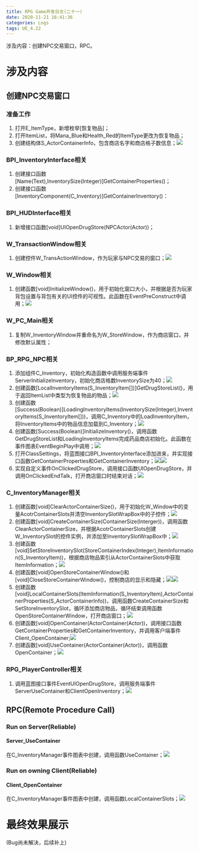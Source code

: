 ```yaml
---
title: RPG Game开发日志(二十一)
date: 2020-11-21 16:41:36
categories: Logs
tags: UE_4.22
---
```


涉及内容：创建NPC交易窗口，RPC。

<!--more-->

# 涉及内容

## 创建NPC交易窗口

### 准备工作

1. 打开E_ItemType，新增枚举[恢复物品]；
2. 打开ItemList，将Mana_Blue和Health_Red的ItemType更改为恢复物品；
3. 创建结构体S_ActorContainerInfo，包含商店名字和商店格子数信息；<img src='https://img-blog.csdnimg.cn/20201121180731205.png'>

### BPI_InventoryInterface相关

1. 创建接口函数[Name(Text),InventorySize(Integer)]GetContainerProperties()；
2. 创建接口函数[InventoryComponent(C_Inventory)]GetContainerInventory()：

### BPI_HUDInterface相关

1. 新增接口函数[void]UIOpenDrugStore(NPCActor(Actor))；

### W_TransactionWindow相关

1. 创建控件W_TransActionWindow，作为玩家与NPC交易的窗口；<img src='https://img-blog.csdnimg.cn/20201121190422457.png'>

### W_Window相关

1. 创建函数[void]InitializeWindow()，用于初始化窗口大小，并根据是否为玩家背包设置与背包有关的UI控件的可视性。此函数在EventPreConstruct中调用；<img src='https://img-blog.csdnimg.cn/20201121182921756.png'>

### W_PC_Main相关

1. 复制W_InventoryWindow并重命名为W_StoreWindow，作为商店窗口，并修改默认属性；

### BP_RPG_NPC相关

1. 添加组件C_Inventory，初始化构造函数中调用服务端事件ServerInitializeInventory，初始化商店格数InventorySize为40；<img src='https://img-blog.csdnimg.cn/20201121165624322.png'>
2. 创建函数[LocalInventoryItems(S_InventoryItem[])]GetDrugStoreList()，用于返回ItemList中类型为恢复物品的物品；<img src='https://img-blog.csdnimg.cn/20201121170545847.png'>
3. 创建函数[Success(Boolean)]LoadingInventoryItems(InventorySize(Integer),InventoryItems(S_InventoryItem[]))，调用C_Inventory中的LoadInventoryItem，将InventoryItems中的物品信息加载到C_Inventory；<img src='https://img-blog.csdnimg.cn/20201121171623894.png'>
4. 创建函数[Success(Boolean)]InitializeInventory()，调用函数GetDrugStoreList和LoadingInventoryItems完成药品商店初始化。此函数在事件图表EventBeginPlay中调用；<img src='https://img-blog.csdnimg.cn/202011211719312.png'>
5. 打开ClassSettings，将蓝图接口BPI_InventoryInterface添加进来，并实现接口函数GetContainerProperties和GetContainerInventory；<img src='https://img-blog.csdnimg.cn/20201121173006831.png'><img src='https://img-blog.csdnimg.cn/20201121173047376.png'>
6. 实现自定义事件OnClickedDrugStore，调用接口函数UIOpenDrugStore，并调用OnClickedEndTalk，打开商店窗口时结束对话；<img src='https://img-blog.csdnimg.cn/2020112118591311.png'>

### C_InventoryManager相关

1. 创建函数[void]ClearActorContainerSize()，用于初始化W_Window中的变量AcotrContainerSlots并清空InventorySlotWrapBox中的子控件；<img src='https://img-blog.csdnimg.cn/20201121183836481.png'>
2. 创建函数[void]CreateContainerSize(ContainerSize(Interger))，调用函数ClearActorContainerSize，并根据AcotrContainerSlots创建W_InventorySlot的控件实例，并添加至InventorySlotWrapBox中；<img src='https://img-blog.csdnimg.cn/20201121184312962.png'>
3. 创建函数[void]SetStoreInventorySlot(StoreContainerIndex(Integer),ItemInformation(S_InventoryItem))，根据商店物品索引从ActorContainerSlots中获取ItemInformation；<img src='https://img-blog.csdnimg.cn/20201121184626593.png'>
4. 创建函数[void]OpenStoreContainerWindow()和[void]CloseStoreContainerWindow()，控制商店的显示和隐藏；<img src='https://img-blog.csdnimg.cn/20201121185413105.png'><img src='https://img-blog.csdnimg.cn/20201121185439139.png'>
5. 创建函数[void]LocalContainerSlots(ItemInformation(S_InventoryItem),ActorContainerProperties(S_ActorContainerInfo))，调用函数CreateContainerSize和SetStoreInventorySlot，循环添加商店物品，循环结束调用函数OpenStoreContainerWindow，打开商店窗口；<img src='https://img-blog.csdnimg.cn/20201121181311172.png'>
6. 创建函数[void]OpenContainer(ActorContainer(Actor))，调用接口函数GetContainerProperties和GetContainerInventory，并调用客户端事件Client_OpenContainer;<img src='https://img-blog.csdnimg.cn/2020112118024116.png'>
7. 创建函数[void]UseContainer(ActorContainer(Actor))，调用函数OpenContainer；<img src='https://img-blog.csdnimg.cn/20201121175646264.png'>

### RPG_PlayerController相关

1. 调用蓝图接口事件EventUIOpenDrugStore，调用服务端事件ServerUseContainer和ClientOpenInventory；<img src='https://img-blog.csdnimg.cn/20201121174630228.png'>

## RPC(Remote Procedure Call)

### Run on Server(Reliable)

#### Server_UseContainer

在C_InventoryManager事件图表中创建，调用函数UseContainer；<img src='https://img-blog.csdnimg.cn/20201121175304205.png'>

### Run on owning Client(Reliable)

#### Client_OpenContainer

在C_InventoryManager事件图表中创建，调用函数LocalContainerSlots；<img src='https://img-blog.csdnimg.cn/20201122145956711.png'>

# 最终效果展示

(Bug尚未解决，后续补上)